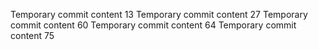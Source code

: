 Temporary commit content 13
Temporary commit content 27
Temporary commit content 60
Temporary commit content 64
Temporary commit content 75
